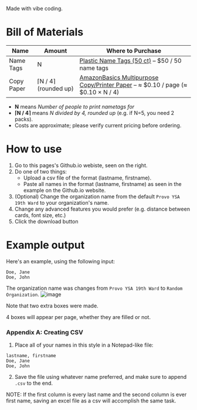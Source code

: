 Made with vibe coding.

# Bill of Materials

| Name       | Amount               | Where to Purchase                                                                                                                                                                                                                                                                |
| ---------- | -------------------- | -------------------------------------------------------------------------------------------------------------------------------------------------------------------------------------------------------------------------------------------------------------------------------- |
| Name Tags  | N                    | [Plastic Name Tags (50 ct)](https://www.amazon.com/dp/B09LHXV7XR?ref_=icdp_ba_mweb_mb_pd_bap_m_grid_rp_0_15_gf&clientRefMarker=pd_bap_m_grid_rp_0_15_gf&heartsTeamIdentifier=buyagain&psc=1&heartDisabled=false) – \$50 / 50 name tags                                           |
| Copy Paper | ⌈N / 4⌉ (rounded up) | [AmazonBasics Multipurpose Copy/Printer Paper](https://www.amazon.com/AmazonBasics-Multipurpose-Copy-Printer-Paper/dp/B01FV0F5HG?source=ps-sl-shoppingads-lpcontext&ref_=fplfs&smid=ATVPDKIKX0DER&gPromoCode=sns_us_en_5_2025Q1&gQT=1&th=1) – ≈ \$0.10 / page (≈ \$0.10 × N / 4) |

* **N** means *Number of people to print nametags for*
* **⌈N / 4⌉** means *N divided by 4, rounded up* (e.g. if N=5, you need 2 packs).
* Costs are approximate; please verify current pricing before ordering.


# How to use

1. Go to this pages's Github.io webiste, seen on the right. 
2. Do one of two things:
   - Upload a csv file of the format (lastname, firstname).
   - Paste all names in the format (lastname, firstname) as seen in the example on the Github.io website.
3. (Optional) Change the organization name from the default ``Provo YSA 19th Ward`` to your organization's name.
4. Change any advanced features you would prefer (e.g. distance between cards, font size, etc.)
5. Click the download button




# Example output

Here's an example, using the following input:
```
Doe, Jane
Doe, John
```
The organization name was changes from ``Provo YSA 19th Ward`` to ``Random Organization``.
![image](https://github.com/user-attachments/assets/801a0618-39d9-43c3-abf8-eb417d7ed7bb)


Note that two extra boxes were made.

4 boxes will appear per page, whether they are filled or not.


### Appendix A: Creating CSV


1. Place all of your names in this style in a Notepad-like file:
```
lastname, firstname
Doe, Jane
Doe, John
```
2. Save the file using whatever name preferred, and make sure to append ``.csv`` to the end.

NOTE: If the first column is every last name and the second column is ever first name, saving an excel file as a csv will accomplish the same task.


